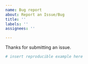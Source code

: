 ```yaml
---
name: Bug report
about: Report an Issue/Bug
title: ''
labels: ''
assignees: ''

---
```


Thanks for submitting an issue. 

<!-- Briefly describe your problem and what output you expect. If you have a question, please use the analysis question template instead. -->

<!-- Before posting an issue, ensure that the bug is reproducible by re-running the code that produced the issue in a new R session.-->

<!-- Please include a minimal reproducible code example. You can use the SeuratData package and pbmc3k final object to provide an example (https://github.com/satijalab/seurat-data). -->

<!-- Please include the output of `sessionInfo()` -->

```r
# insert reproducible example here
```
